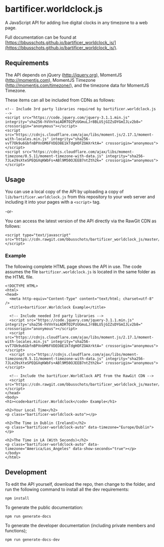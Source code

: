 # bartificer.worldclock.js
A JavaScript API for adding live digital clocks in any timezone to a web page.

Full documentation can be found at [https://bbusschots.github.io/bartificer_worldclock_js/](https://bbusschots.github.io/bartificer_worldclock_js/).

## Requirements
The API depends on jQuery (http://jquery.org), MomentJS (http://momentjs.com),
MomentJS Timezone (http://momentjs.com/timezone/), and the timezone data for
MomentJS Timezone.

These items can all be included from CDNs as follows:

```
<!-- Include 3rd party libraries required by bartificer.worldclock.js -->
<script src="https://code.jquery.com/jquery-3.1.1.min.js" integrity="sha256-hVVnYaiADRTO2PzUGmuLJr8BLUSjGIZsDYGmIJLv2b8=" crossorigin="anonymous"></script>
<script src="https://cdnjs.cloudflare.com/ajax/libs/moment.js/2.17.1/moment-with-locales.min.js" integrity="sha256-vvT7Ok9u6GbfnBPXnbM6FVDEO8E1kTdgHOFZOAXrktA=" crossorigin="anonymous"></script>
<script src="https://cdnjs.cloudflare.com/ajax/libs/moment-timezone/0.5.11/moment-timezone-with-data.js" integrity="sha256-7JLe29sXteSPEQGXqKWbFs+ABl9M50OJEEB7ntZth2k=" crossorigin="anonymous"></script>
```

## Usage

You can use a local copy of the API by uploading a copy of `lib/bartificer.worldclock.js` from this repository to your web server and including it into your pages with a `<script>` tag.

-or-

You can access the latest version of the API directly via the RawGit CDN as follows:

```
<script type="text/javascript" src="https://cdn.rawgit.com/bbusschots/bartificer_worldclock_js/master/lib/bartificer.worldclock.js"></script>
```

### Example
The following complete HTML page shows the API in use. The code assumes the file
`bartificer.worldclock.js` is located in the same folder as the HTML file.

```
<!DOCTYPE HTML>
<html>
<head>
  <meta http-equiv="Content-Type" content="text/html; charset=utf-8" />
  <title>bartificer.Worldclock Example</title>

  <!-- Include needed 3rd party libraries -->
  <script src="https://code.jquery.com/jquery-3.1.1.min.js" integrity="sha256-hVVnYaiADRTO2PzUGmuLJr8BLUSjGIZsDYGmIJLv2b8=" crossorigin="anonymous"></script>
  <script src="https://cdnjs.cloudflare.com/ajax/libs/moment.js/2.17.1/moment-with-locales.min.js" integrity="sha256-vvT7Ok9u6GbfnBPXnbM6FVDEO8E1kTdgHOFZOAXrktA=" crossorigin="anonymous"></script>
  <script src="https://cdnjs.cloudflare.com/ajax/libs/moment-timezone/0.5.11/moment-timezone-with-data.js" integrity="sha256-7JLe29sXteSPEQGXqKWbFs+ABl9M50OJEEB7ntZth2k=" crossorigin="anonymous"></script>

  <!-- Include the bartificer.WorldClock API from the RawGit CDN -->
  <script src="https://cdn.rawgit.com/bbusschots/bartificer_worldclock_js/master/lib/bartificer.worldclock.js"></script>
</head>
<body>
<h1><code>bartificer.Worldclock</code> Example</h1>

<h2>Your Local Time</h2>
<p class="bartificer-worldclock-auto"></p>

<h2>The Time in Dublin (Ireland)</h2>
<p class="bartificer-worldclock-auto" data-timezone="Europe/Dublin"></p>

<h2>The Time in LA (With Seconds)</h2>
<p class="bartificer-worldclock-auto" data-timezone="America/Los_Angeles" data-show-seconds="true"></p>
</body>
</html>
```

## Development

To edit the API yourself, download the repo, then change to the folder, and run the following command to install all the dev requirements:

```
npm install
```

To generate the public documentation:

```
npm run generate-docs
```

To generate the developer documentation (including private members and functions);

```
npm run generate-docs-dev
```
